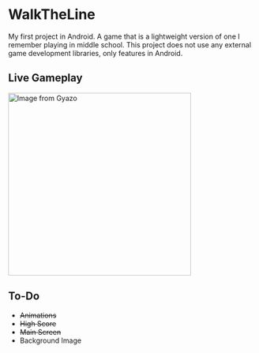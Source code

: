 # WalkTheLine
My first project in Android. A game that is a lightweight version of one I remember playing in middle school. This project does not use any external game development libraries, only features in Android.

<h2>Live Gameplay</h2>
<a href="https://media2.giphy.com/media/38kDRvi6bVfCQ1yFRO/giphy.gif?cid=790b761150f27cad9863a0d6fd1eacf691e60705065fefb8&rid=giphy.gif&ct=g"><img src="https://media2.giphy.com/media/38kDRvi6bVfCQ1yFRO/giphy.gif?cid=790b761150f27cad9863a0d6fd1eacf691e60705065fefb8&rid=giphy.gif&ct=g" alt="Image from Gyazo" width="370"/></a>

<h2>To-Do</h2>
<ul>
  <li><strike>Animations</strike></li>
  <li><strike>High Score</strike></li>
  <li><strike>Main Screen</strike></li>
  <li>Background Image</li>
</ul>
